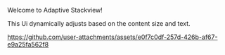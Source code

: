 Welcome to Adaptive Stackview!

This Ui dynamically adjusts based on the content size and text.




https://github.com/user-attachments/assets/e0f7c0df-257d-426b-af67-e9a25fa562f8

